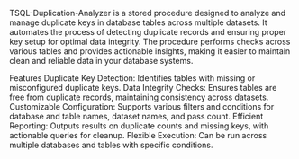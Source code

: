 TSQL-Duplication-Analyzer is a stored procedure designed to analyze and manage duplicate keys in database tables across multiple datasets. It automates the process of detecting duplicate records and ensuring proper key setup for optimal data integrity. The procedure performs checks across various tables and provides actionable insights, making it easier to maintain clean and reliable data in your database systems.

Features
Duplicate Key Detection: Identifies tables with missing or misconfigured duplicate keys.
Data Integrity Checks: Ensures tables are free from duplicate records, maintaining consistency across datasets.
Customizable Configuration: Supports various filters and conditions for database and table names, dataset names, and pass count.
Efficient Reporting: Outputs results on duplicate counts and missing keys, with actionable queries for cleanup.
Flexible Execution: Can be run across multiple databases and tables with specific conditions.
